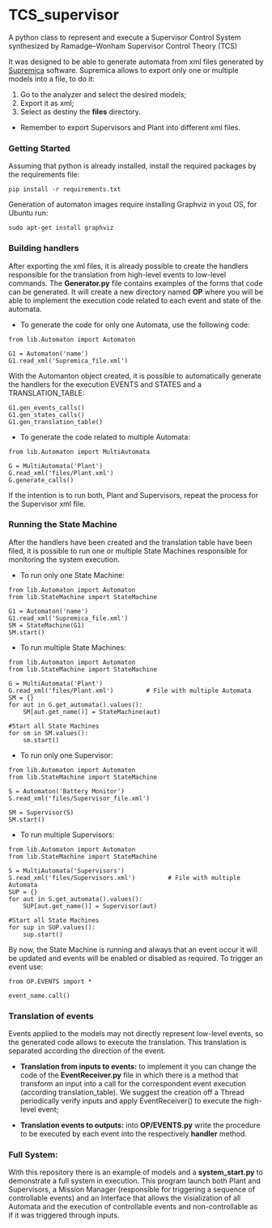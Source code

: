 # TCS_supervisor
A python class to represent and execute a Supervisor Control System synthesized by Ramadge–Wonham Supervisor Control Theory (TCS)

It was designed to be able to generate automata from xml files generated by [Supremica](https://supremica.org) software.
Supremica allows to export only one or multiple models into a file, to do it: 

1. Go to the analyzer and select the desired models;
2. Export it as xml;
3. Select as destiny the **files** directory.

- Remember to export Supervisors and Plant into different xml files.

### Getting Started
Assuming that python is already installed, install the required packages by the requirements file:
```
pip install -r requirements.txt
```
Generation of automaton images require installing Graphviz in yout OS, for Ubuntu run:
```
sudo apt-get install graphviz
```

### Building handlers
After exporting the xml files, it is already possible to create the handlers responsible for the translation from high-level events
to low-level commands. 
The **Generator.py** file contains examples of the forms that code can be generated. It will create a new directory named **OP** where you will be able to implement the execution code related to each event and state of the automata.

- To generate the code for only one Automata, use the following code:

```
from lib.Automaton import Automaton

G1 = Automaton('name')
G1.read_xml('Supremica_file.xml')
```

With the Automanton object created, it is possible to automatically generate the handlers for the execution EVENTS and STATES and a TRANSLATION_TABLE:
```
G1.gen_events_calls()	
G1.gen_states_calls()
G1.gen_translation_table()
```

- To generate the code related to multiple Automata:
```
from lib.Automaton import MultiAutomata

G = MultiAutomata('Plant')
G.read_xml('files/Plant.xml')
G.generate_calls()
```
If the intention is to run both, Plant and Supervisors, repeat the process for the Supervisor xml file.

### Running the State Machine
After the handlers have been created and the translation table have been filed, it is possible to run one or multiple State Machines responsible for monitoring the system execution. 

- To run only one State Machine:
```
from lib.Automaton import Automaton
from lib.StateMachine import StateMachine

G1 = Automaton('name')
G1.read_xml('Supremica_file.xml')
SM = StateMachine(G1)
SM.start()
```

- To run multiple State Machines:
```
from lib.Automaton import Automaton
from lib.StateMachine import StateMachine

G = MultiAutomata('Plant')
G.read_xml('files/Plant.xml')         # File with multiple Automata
SM = {}
for aut in G.get_automata().values():
    SM[aut.get_name()] = StateMachine(aut)

#Start all State Machines
for sm in SM.values():
    sm.start()
```

- To run only one Supervisor:
```
from lib.Automaton import Automaton
from lib.StateMachine import StateMachine

S = Automaton('Battery Monitor')
S.read_xml('files/Supervisor_file.xml')

SM = Supervisor(S)
SM.start()
```

- To run multiple Supervisors:
```
from lib.Automaton import Automaton
from lib.StateMachine import StateMachine

S = MultiAutomata('Supervisors')
S.read_xml('files/Supervisors.xml')         # File with multiple Automata
SUP = {}
for aut in S.get_automata().values():
    SUP[aut.get_name()] = Supervisor(aut)

#Start all State Machines
for sup in SUP.values():
    sup.start()
```

By now, the State Machine is running and always that an event occur it will be updated and events will be enabled or disabled as required.
To trigger an event use:
```
from OP.EVENTS import *

event_name.call()
```

### Translation of events
Events applied to the models may not directly represent low-level events, so the generated code allows to execute the translation. This translation is separated according the direction of the event.

- **Translation from inputs to events:** to implement it you can change the code of the **EventReceiver.py** file in which there is a method that transform an input into a call for the correspondent event execution (according translation_table). We suggest the creation off a Thread periodically verify inputs and apply EventReceiver() to execute the high-level event;

- **Translation events to outputs:** into **OP/EVENTS.py** write the procedure to be executed by each event into the respectively **handler** method.

### Full System:
With this repository there is an example of models and a **system_start.py** to demonstrate a full system in execution. This program launch both Plant and Supervisors, a Mission Manager (responsible for triggering a sequence of controllable events) and an Interface that allows the visialization of all Automata and the execution of controllable events and non-controllable as if it was triggered through inputs.

